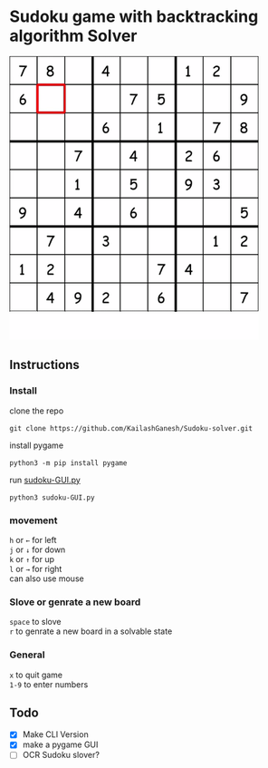 # Sudoku game with backtracking algorithm Solver 

<img src="https://raw.githubusercontent.com/KailashGanesh/Sudoku-solver/master/Img/sudoku.gif" width="440" height="500">  

## Instructions
### Install
clone the repo  

    git clone https://github.com/KailashGanesh/Sudoku-solver.git

install pygame  

    python3 -m pip install pygame

run [sudoku-GUI.py](/sudoku-GUI.py)

    python3 sudoku-GUI.py

### movement
`h` or `←` for left  
`j` or `↓` for down  
`k` or `↑` for up  
`l` or `→` for right  
can also use mouse  
### Slove or genrate a new board  
`space` to slove  
`r` to genrate a new board in a solvable state  
### General
`x` to quit game  
`1-9` to enter numbers  
## Todo
- [X] Make CLI Version
- [X] make a pygame GUI  
- [ ] OCR Sudoku slover?
